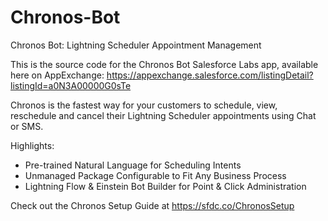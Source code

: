 # Chronos-Bot
Chronos Bot: Lightning Scheduler Appointment Management

This is the source code for the Chronos Bot Salesforce Labs app, available here on AppExchange: https://appexchange.salesforce.com/listingDetail?listingId=a0N3A00000G0sTe

Chronos is the fastest way for your customers to schedule, view, reschedule and cancel their Lightning Scheduler appointments using Chat or SMS. 

Highlights:
*  Pre-trained Natural Language for Scheduling Intents
*  Unmanaged Package Configurable to Fit Any Business Process
*  Lightning Flow & Einstein Bot Builder for Point & Click Administration

Check out the Chronos Setup Guide at https://sfdc.co/ChronosSetup
